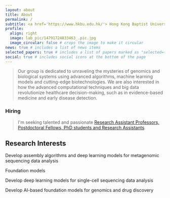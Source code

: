 ```yaml
---
layout: about
title: About
permalink: /
subtitle: <a href='https://www.hkbu.edu.hk/'> Hong Kong Baptist University</a> | <a href='https://www.comp.hkbu.edu.hk/v1/?page=home'> HKBU COMP </a>
profile:
  align: right
  image: lab_pic/14791724833463_.pic.jpg
  image_circular: false # crops the image to make it circular
news: true # includes a list of news items
selected_papers: true # includes a list of papers marked as "selected={true}"
social: true # includes social icons at the bottom of the page
---
```


> Our group is dedicated to unraveling the mysteries of genomics and biological systems using advanced algorithms, machine learning models and cutting-edge biotechnologies. We are also interested in how the advanced computational techniques and big data revolutionize healthcare decision-making, such as in evidence-based medicine and early disease detection. 

### Hiring 
> I'm seeking talented and passionate <a href='/openings'>Research Assistant Professors, Postdoctoral Fellows, PhD students and Research Assistants</a>.

## Research Interests
Develop assembly algorithms and deep learning models for metagenomic sequencing data analysis

Foundation models

Develop deep learning models for single-cell sequencing data analysis

Develop AI-based foundation models for genomics and drug discovery
